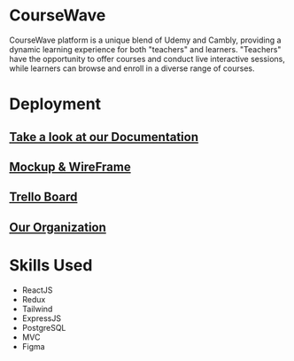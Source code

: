 # CourseWave

CourseWave platform is a unique blend of Udemy and Cambly, providing a dynamic learning experience for both "teachers" and learners. "Teachers" have the opportunity to offer courses and conduct live interactive sessions, while learners can browse and enroll in a diverse range of courses.

# Deployment

## [Take a look at our Documentation](https://docs.google.com/document/d/1-LN7JbR3q-Wmb_4S-L__-dzRhxXz14Hl/edit?usp=sharing&ouid=109805494012661434514&rtpof=true&sd=true)

## [Mockup & WireFrame](https://www.figma.com/file/YObvIYB6fjsi4esjzpIh6r/CourseWave?type=design&node-id=0%3A1&mode=design&t=X7ya5VtdY4Aqel6Y-1)

## [Trello Board]()

## [Our Organization](https://github.com/CourseWave/CourseWave-MasterPiece)

# Skills Used

- ReactJS
- Redux
- Tailwind
- ExpressJS
- PostgreSQL
- MVC
- Figma
